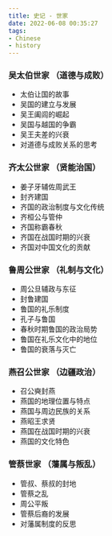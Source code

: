 ```yaml
---
title: 史记 - 世家
date: 2022-06-08 00:35:27
tags:
- Chinese
- history
---
```


### 吴太伯世家 （道德与成败）

- 太伯让国的故事
- 吴国的建立与发展
- 吴王阖闾的崛起
- 吴国与越国的争霸
- 吴王夫差的兴衰
- 对道德与成败关系的思考

### 齐太公世家 （贤能治国）

- 姜子牙辅佐周武王
- 封齐建国
- 齐国的政治制度与文化传统
- 齐桓公与管仲
- 齐国称霸春秋
- 齐国在战国时期的兴衰
- 齐国对中国文化的贡献

### 鲁周公世家 （礼制与文化）

- 周公旦辅政与东征
- 封鲁建国
- 鲁国的礼乐制度
- 孔子与鲁国
- 春秋时期鲁国的政治局势
- 鲁国在礼乐文化中的地位
- 鲁国的衰落与灭亡

### 燕召公世家 （边疆政治）

- 召公奭封燕
- 燕国的地理位置与特点
- 燕国与周边民族的关系
- 燕昭王求贤
- 燕国在战国时期的兴衰
- 燕国的文化特色

### 管蔡世家 （藩属与叛乱）

- 管叔、蔡叔的封地
- 管蔡之乱
- 周公平叛
- 管蔡后裔的发展
- 对藩属制度的反思
